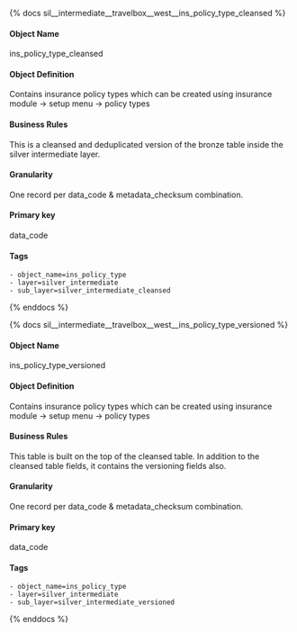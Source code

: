 {% docs sil__intermediate__travelbox__west__ins_policy_type_cleansed %}

#### Object Name
ins_policy_type_cleansed

#### Object Definition
Contains insurance policy types which can be created using insurance module -&gt; setup menu -&gt; policy types

#### Business Rules
This is a cleansed and deduplicated version of the bronze table inside the silver intermediate layer.

#### Granularity
One record per data_code & metadata_checksum combination.

#### Primary key
data_code

#### Tags
    - object_name=ins_policy_type
    - layer=silver_intermediate
    - sub_layer=silver_intermediate_cleansed

{% enddocs %}

{% docs sil__intermediate__travelbox__west__ins_policy_type_versioned %}

#### Object Name
ins_policy_type_versioned

#### Object Definition
Contains insurance policy types which can be created using insurance module -&gt; setup menu -&gt; policy types

#### Business Rules
This table is built on the top of the cleansed table. In addition to the cleansed table fields, it contains the versioning fields also.

#### Granularity
One record per data_code & metadata_checksum combination.

#### Primary key
data_code

#### Tags
    - object_name=ins_policy_type
    - layer=silver_intermediate
    - sub_layer=silver_intermediate_versioned

{% enddocs %}
